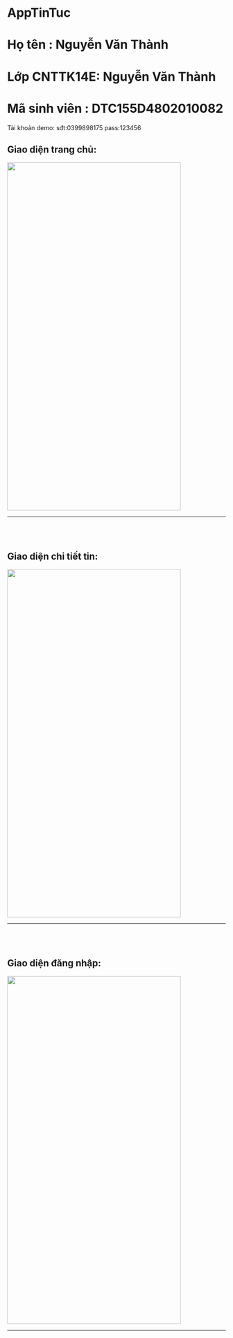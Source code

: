 # AppTinTuc
<H1>Họ tên : Nguyễn Văn Thành</H1>
<H1>Lớp CNTTK14E: Nguyễn Văn Thành</H1>
<H1>Mã sinh viên : DTC155D4802010082</H1>
 <label>Tài khoản demo: sđt:0399898175 pass:123456 </label>
 <div style="margin: auto">
 <H2>Giao diện trang chủ:</H2>
 <img src="https://nvthanhdnt.000webhostapp.com/image/72752395_1010980319240905_1867537666761818112_n.png" width="400" height="800">
 <hr>
 <br>
  <br>

 
   <H2>Giao diện chi tiết tin:</H2>
 <img src="https://nvthanhdnt.000webhostapp.com/image/72753111_1198916696976831_1634293106905972736_n.png" width="400" height="800">
 <hr>
 <br>
  <br>
  <H2>Giao diện đăng nhập:</H2>
 <img src="https://nvthanhdnt.000webhostapp.com/image/71917243_1110057972718157_6527675009391919104_n.png" width="400" height="800">
 <hr>
 <br>
  <br>
 </div>
